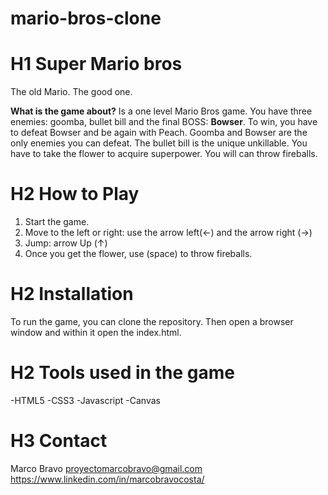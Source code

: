# mario-bros-clone

# H1 **Super Mario bros**

The old Mario. The good one.

**What is the game about?**
Is a one level Mario Bros game.
You have three enemies: goomba, bullet bill and the final BOSS: **Bowser**.
To win, you have to defeat Bowser and be again with Peach.
Goomba and Bowser are the only enemies you can defeat. The bullet bill is the unique unkillable.
You have to take the flower to acquire superpower. You will can throw fireballs.

# H2 **How to Play**
1. Start the game.
2. Move to the left or right: use the arrow left(<-) and the arrow right (->)
3. Jump: arrow Up (↑)
4. Once you get the flower, use (space) to throw fireballs.

# H2 **Installation**
To run the game, you can clone the repository. Then open a browser window and within it open the index.html.

# H2 **Tools used in the game**
 -HTML5
 -CSS3
 -Javascript
 -Canvas

 # H3 **Contact**
 Marco Bravo
 proyectomarcobravo@gmail.com
 https://www.linkedin.com/in/marcobravocosta/
 



